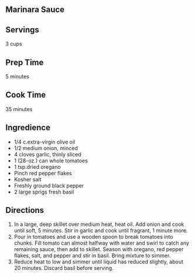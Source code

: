 ## Marinara Sauce

## Servings 

3 cups  

## Prep Time 

5 minutes 

## Cook Time 

35 minutes 

## Ingredience

* 1/4 c.extra-virgin olive oil
* 1/2 medium onion, minced
* 4 cloves garlic, thinly sliced
* 1 (28-oz.) can whole tomatoes
* 1 tsp.dried oregano
* Pinch red pepper flakes
* Kosher salt 
* Freshly ground black pepper
* 2 large sprigs fresh basil

## Directions

1. In a large, deep skillet over medium heat, heat oil. Add onion and cook until soft, 5 minutes. Stir in garlic and cook until fragrant, 1 minute more.
2. Pour in tomatoes and use a wooden spoon to break tomatoes into chunks. Fill tomato can almost halfway with water and swirl to catch any remaining sauce, then add to skillet. Season with oregano, red pepper flakes, salt, and pepper and stir in basil. Bring mixture to simmer. 
3. Reduce heat to low and simmer until liquid has reduced slightly, about 20 minutes. Discard basil before serving.

